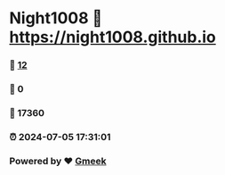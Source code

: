 # Night1008 :link: https://night1008.github.io 
### :page_facing_up: [12](https://night1008.github.io/tag.html) 
### :speech_balloon: 0 
### :hibiscus: 17360 
### :alarm_clock: 2024-07-05 17:31:01 
### Powered by :heart: [Gmeek](https://github.com/Meekdai/Gmeek)
